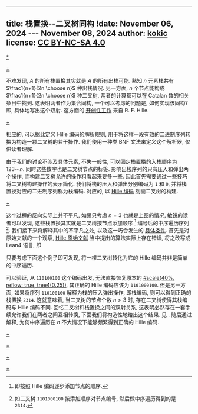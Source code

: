 
---
title: 栈置换--二叉树同构
!date: November 06, 2024 --- November 08, 2024 
author: [kokic](/kokic.md)
license: [CC BY-NC-SA 4.0](https://creativecommons.org/licenses/by-nc-sa/4.0/deed.en)
---

[*](/data-structure/stack-permutation-0003.typ#:shared)

[+](/data-structure/stack-permutation.md#:embed)

不难发现, $A$ 的所有栈置换其实就是 $A$ 的所有出栈可能. 熟知 $n$ 元素栈共有 $\frac1{n+1}{2n \choose n}$ 种出栈情况. 另一方面, $n$ 个节点能构成 $\frac1{n+1}{2n \choose n}$ 种二叉树, 两者的计算都可以在 Catalan 数的相关条目中找到. 这表明两者作为集合同构, 一个可以考虑的问题是, 如何实现该同构? 即, 具体地写出这个双射. 这方面的 [开创性工作](/bib/hille1982stack.md) 来自 R. F. Hille. 

[+](/data-structure/hille-encode.md#:embed)

相应的, 可以据此定义 Hille 编码的解析规则, 用于将这样一段有效的二进制序列转换为构造一颗二叉树的若干操作. 我们使用一种类 BNF 文法来定义这个解析器, 仅供读者理解. 

[](/data-structure/stack-permutation-0004.typ#:block)

由于我们的讨论不涉及具体元素, 不失一般性, 可以固定栈置换的入栈顺序为 $123\cdots n$. 同时这些数字也是二叉树节点的标签. 影响出栈序列的只有压入和弹出两个操作, 而构建二叉树允许的操作粗看起来要多一些. 因此首先需要通过一些技巧将二叉树构建操作的表示简化. 我们将栈的压入和弹出分别编码为 `1` 和 `0`, 并将栈置换对应的二进制序列称为栈编码. 对应的, 以 [Hille 编码](/data-structure/hille-encode.md) 刻画二叉树的构建. 

[+](/data-structure/stack-permutation-000A.md#:embed)

这个过程的反向实际上并不平凡, 如果只考虑 $n=3$ 也就是上图的情况, 敏锐的读者可以发现, 这些栈置换其实就是二叉树按节点添加顺序 [^hille-order] 编号后的中序遍历序列 [^inorder-sequence]. 我们接下来将解释其中的不平凡之处, 以及这一巧合发生的 [具体条件](/data-structure/stack-permutation-000B.md). 首先是对原始文献的一个观察, [Hille 原始文献](/bib/hille1982stack.md) 当中提出的算法实际上存在错误, 将之改写成 Lean4 语言, 即

[](/data-structure/stack-permutation-0002.typ#:code)

只要考虑下面这个例子即可发现, 将一棵二叉树转化为它的 Hille 编码并非是简单的中序遍历. 

[](/data-structure/stack-permutation-0003.typ#:block)

可以验证, 从 `110100100` 这个编码出发, 无法直接恢复原本的 [#scale(40%, reflow: true, tree4(0.25))](inline-1pt-1pt), 其正确的 Hille 编码应该为 `1101000100`. 但是另一方面, 如果将序列 `110100100` 解释为栈的压入弹出操作, 即栈编码, 则可以得到正确的栈置换 `2314`. 这就意味着, 当二叉树的节点个数 $n > 3$ 时, 存在二叉树使得其栈编码与 Hille 编码不同. 回忆二叉树和栈置换之间的双射关系, 这表明必然存在一套手续允许我们在两者之间互相转换, 下面我们将构造性地给出这个结果. 见 [](/data-structure/stack-permutation-000B.md). 随后通过 [](/data-structure/stack-permutation-000E.md) 解释, 为何中序遍历在 $n$ 不大情况下能够频繁得到正确的 Hille 编码. 

[+](/data-structure/stack-permutation-000B.md#:embed)

[+](/data-structure/stack-permutation-000D.md#:embed)

[+](/data-structure/stack-permutation-000E.md#:embed)

[+](/data-structure/stack-permutation-000F.md#:embed)

[^hille-order]: 即按照 Hille 编码逐步添加节点的顺序. 

[^inorder-sequence]: 如二叉树 `1101000100` 按添加顺序对节点编号, 然后做中序遍历得到的是 `2314`. 
